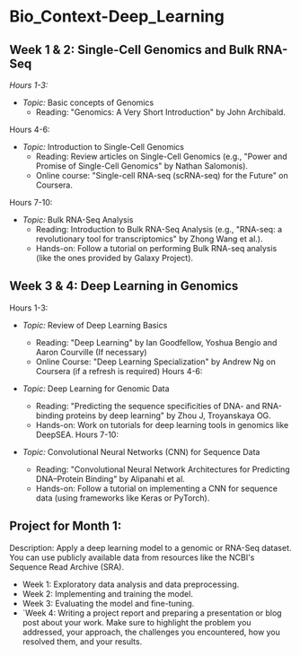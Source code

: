 # Bio_Context-Deep_Learning
## Week 1 & 2: Single-Cell Genomics and Bulk RNA-Seq
*Hours 1-3:*

* *Topic:* Basic concepts of Genomics  
    * Reading: "Genomics: A Very Short Introduction" by John Archibald.
  
Hours 4-6:

* *Topic:* Introduction to Single-Cell Genomics
    * Reading: Review articles on Single-Cell Genomics (e.g., "Power and Promise of Single-Cell Genomics" by Nathan Salomonis).
    * Online course: "Single-cell RNA-seq (scRNA-seq) for the Future" on Coursera.

Hours 7-10:

* *Topic:* Bulk RNA-Seq Analysis
    * Reading: Introduction to Bulk RNA-Seq Analysis (e.g., "RNA-seq: a revolutionary tool for transcriptomics" by Zhong Wang et al.).
    * Hands-on: Follow a tutorial on performing Bulk RNA-seq analysis (like the ones provided by Galaxy Project).
## Week 3 & 4: Deep Learning in Genomics
Hours 1-3:

* *Topic:* Review of Deep Learning Basics
    * Reading: "Deep Learning" by Ian Goodfellow, Yoshua Bengio and Aaron Courville (If necessary)
    * Online Course: "Deep Learning Specialization" by Andrew Ng on Coursera (if a refresh is required)
Hours 4-6:

* *Topic:* Deep Learning for Genomic Data
    * Reading: "Predicting the sequence specificities of DNA- and RNA-binding proteins by deep learning" by Zhou J, Troyanskaya OG.
    * Hands-on: Work on tutorials for deep learning tools in genomics like DeepSEA.
Hours 7-10:

* *Topic:* Convolutional Neural Networks (CNN) for Sequence Data
    * Reading: "Convolutional Neural Network Architectures for Predicting DNA–Protein Binding" by Alipanahi et al.
    * Hands-on: Follow a tutorial on implementing a CNN for sequence data (using frameworks like Keras or PyTorch).

## Project for Month 1:

Description: Apply a deep learning model to a genomic or RNA-Seq dataset. You can use publicly available data from resources like the NCBI's Sequence Read Archive (SRA).
* Week 1: Exploratory data analysis and data preprocessing.
* Week 2: Implementing and training the model.
* Week 3: Evaluating the model and fine-tuning.
* `Week 4: Writing a project report and preparing a presentation or blog post about your work. Make sure to highlight the problem you addressed, your approach, the challenges you encountered, how you resolved them, and your results.